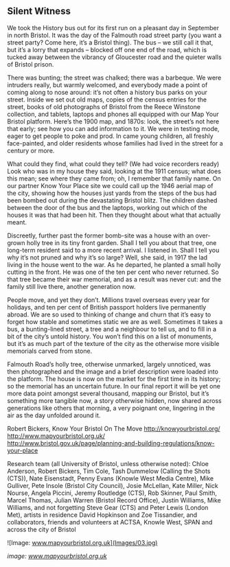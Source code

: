 ## Silent Witness ##

We took the History bus out for its first run on a pleasant day in September in north Bristol. It was the day of the Falmouth road street party (you want a street party? Come here, it’s a Bristol thing). The bus – we still call it that, but it’s a lorry that expands – blocked off one end of the road, which is tucked away between the vibrancy of Gloucester road and the quieter walls of Bristol prison. 

There was bunting; the street was chalked; there was a barbeque. We were intruders really, but warmly welcomed, and everybody made a point of coming along to nose around: it’s not often a history bus parks on your street. Inside we set out old maps, copies of the census entries for the street, books of old photographs of Bristol from the Reece Winstone collection, and tablets, laptops and phones all equipped with our Map Your Bristol platform. Here’s the 1900 map, and 1870s: look, the street’s not here that early; see how you can add information to it. We were in testing mode, eager to get people to poke and prod. In came young children, all freshly face-painted, and older residents whose families had lived in the street for a century or more. 

What could they find, what could they tell? (We had voice recorders ready) Look who was in my house they said, looking at the 1911 census; what does this mean; see where they came from; oh, I remember that family name. On our partner Know Your Place site we could call up the 1946 aerial map of the city, showing how the houses just yards from the steps of the bus had been bombed out during the devastating Bristol blitz. The children dashed between the door of the bus and the laptops, working out which of the houses it was that had been hit. Then they thought about what that actually meant.

Discreetly, further past the former bomb-site was a house with an over-grown holly tree in its tiny front garden. Shall I tell you about that tree, one long-term resident said to a more recent arrival. I listened in. Shall I tell you why it’s not pruned and why it’s so large? Well, she said, in 1917 the lad living in the house went to the war. As he departed, he planted a small holly cutting in the front. He was one of the ten per cent who never returned. So that tree became their war memorial, and as a result was never cut: and the family still live there, another generation now.

People move, and yet they don’t. Millions travel overseas every year for holidays, and ten per cent of British passport holders live permanently abroad. We are so used to thinking of change and churn that it’s easy to forget how stable and sometimes static we are as well. Sometimes it takes a bus, a bunting-lined street, a tree and a neighbour to tell us, and to fill in a bit of the city’s untold history. You won’t find this on a list of monuments, but it’s as much part of the texture of the city as the otherwise more visible memorials carved from stone.

Falmouth Road’s holly tree, otherwise unmarked, largely unnoticed, was then photographed and the image and a brief description were loaded into the platform. The house is now on the market for the first time in its history; so the memorial has an uncertain future. In our final report it will be yet one more data point amongst several thousand, mapping our Bristol, but it’s something more tangible now, a story otherwise hidden, now shared across generations like others that morning, a very poignant one, lingering in the air as the day unfolded around it.

Robert Bickers, Know Your Bristol On The Move
http://knowyourbristol.org/
http://www.mapyourbristol.org.uk/ 
http://www.bristol.gov.uk/page/planning-and-building-regulations/know-your-place 

Research team (all University of Bristol, unless otherwise noted): Chloe Anderson, Robert Bickers, Tim Cole, Tash Dummelow (Calling the Shots (CTS)), Nate Eisenstadt, Penny Evans (Knowle West Media Centre), Mike Gulliver, Pete Insole (Bristol City Council), Josie McLellan, Kate Miller, Nick Nourse, Angela Piccini, Jeremy Routledge (CTS), Rob Skinner, Paul Smith, Marcel Thomas, Julian Warren (Bristol Record Office), Justin Williams, Mike Williams, and not forgetting Steve Gear (CTS) and Peter Lewis (London Met), artists in residence David Hopkinson and Zoe Tissandier, and collaborators, friends and volunteers at ACTSA, Knowle West, SPAN and across the city of Bristol

![Image: www.mapyourbristol.org.uk](Images/03.jpg)

_image: www.mapyourbristol.org.uk_
